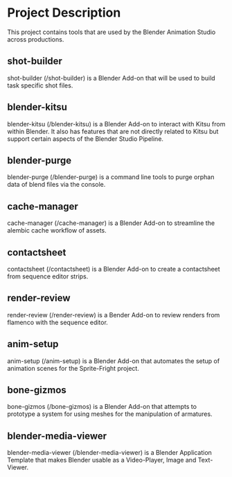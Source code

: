 # Project Description

This project contains tools that are used by the Blender Animation Studio
across productions.

## shot-builder

shot-builder (/shot-builder) is a Blender Add-on that will be used to build task
specific shot files.

## blender-kitsu

blender-kitsu (/blender-kitsu) is a Blender Add-on to interact with Kitsu from within Blender. It also has features that are not directly related to Kitsu but support certain aspects of the Blender Studio Pipeline.

## blender-purge

blender-purge (/blender-purge) is a command line tools to purge orphan data of blend files via the console.

## cache-manager

cache-manager (/cache-manager) is a Blender Add-on to streamline the alembic cache workflow of assets.

## contactsheet

contactsheet (/contactsheet) is a Blender Add-on to create a contactsheet from sequence editor strips.

## render-review

render-review (/render-review) is a Bender Add-on to review renders from flamenco with the sequence editor.

## anim-setup

anim-setup (/anim-setup) is a Blender Add-on that automates the setup of animation scenes for the Sprite-Fright project.

## bone-gizmos

bone-gizmos (/bone-gizmos) is a Blender Add-on that attempts to prototype a system for using meshes for the manipulation of armatures.

## blender-media-viewer

blender-media-viewer (/blender-media-viewer) is a Blender Application Template that makes Blender usable as a Video-Player, Image and Text-Viewer.

